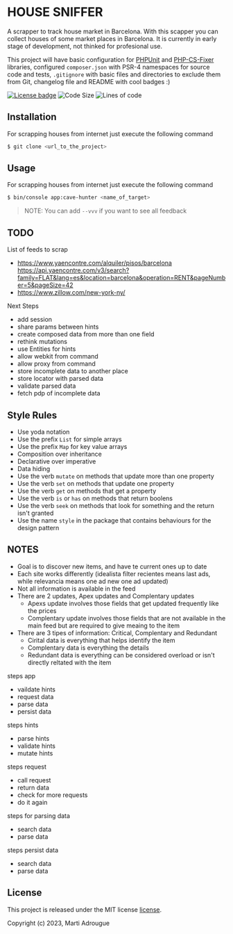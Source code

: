 # HOUSE SNIFFER

A scrapper to track house market in Barcelona. With this scapper you can collect
houses of some market places in Barcelona. It is currently in early stage of
development, not thinked for profesional use.

This project will have basic configuration for [PHPUnit](https://github.com/sebastianbergmann/phpunit) and
[PHP-CS-Fixer](https://github.com/friendsofphp/php-cs-fixer) libraries, configured `composer.json`
with PSR-4 namespaces for source code and tests, `.gitignore` with basic files and directories to exclude them from Git, changelog file
and README with cool  badges :)

[![License badge](https://img.shields.io/badge/license-MIT-brightgreen.svg)](LICENSE.md)
![Code Size](https://img.shields.io/github/languages/code-size/martiadrogue/housesniffer)
![Lines of code](https://img.shields.io/tokei/lines/github/martiadrogue/housesniffer)

## Installation

For scrapping houses from internet  just execute the following command

```bash
$ git clone <url_to_the_project>
```
## Usage

For scrapping houses from internet  just execute the following command

```bash
$ bin/console app:cave-hunter <name_of_target>
```
> NOTE: You can add `--vvv`  if you want to see all feedback

## TODO

List of feeds to scrap

 - https://www.yaencontre.com/alquiler/pisos/barcelona
   https://api.yaencontre.com/v3/search?family=FLAT&lang=es&location=barcelona&operation=RENT&pageNumber=5&pageSize=42
 - https://www.zillow.com/new-york-ny/

Next Steps

 - add session
 - share params between hints
 - create composed data from more than one field
 - rethink mutations
 - use Entities for hints
 - allow webkit from command
 - allow proxy from command
 - store incomplete data to another place
 - store locator with parsed data
 - validate parsed data
 - fetch pdp of incomplete data

## Style Rules

 - Use yoda notation
 - Use the prefix `List` for simple arrays
 - Use the prefix `Map` for key value arrays
 - Composition over inheritance
 - Declarative over imperative
 - Data hiding
 - Use the verb `mutate` on methods that update more than one property
 - Use the verb `set` on methods that update one property
 - Use the verb `get` on methods that get a property
 - Use the verb `is` or `has` on methods that return boolens
 - Use the verb `seek` on methods that look for something and the return isn't granted
 - Use the name `style` in the package that contains behaviours for the design pattern


## NOTES

 - Goal is to discover new items, and have te current ones up to date
 - Each site works differently (idealista filter recientes means last ads, while
 relevancia means one ad new one ad updated)
 - Not all information is available in the feed
 - There are 2 updates, Apex updates and Complentary updates
    - Apexs update involves those fields that get updated frequently like the
    prices
    - Complentary update involves those fields that are not available in the
    main feed but are required to give meaing to the item
 - There are 3 tipes of information: Critical, Complentary and Redundant
    - Cirital data is everything that helps identify the item
    - Complentary data is everything the details
    - Redundant data is everything can be considered overload or isn't directly
    reltated with the item

steps app
 - vaildate hints
 - request data
 - parse data
 - persist data

steps hints
 - parse hints
 - validate hints
 - mutate hints

steps request
 - call request
 - return data
 - check for more requests
 - do it again

steps for parsing data
 - search data
 - parse data

steps persist data
 - search data
 - parse data

## License

This project is released under the MIT license [license](LICENSE).

Copyright (c) 2023, Marti Adrougue
